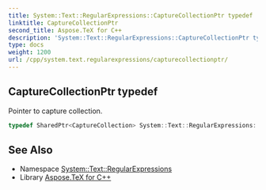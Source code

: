 ```yaml
---
title: System::Text::RegularExpressions::CaptureCollectionPtr typedef
linktitle: CaptureCollectionPtr
second_title: Aspose.TeX for C++
description: 'System::Text::RegularExpressions::CaptureCollectionPtr typedef. Pointer to capture collection in C++.'
type: docs
weight: 1200
url: /cpp/system.text.regularexpressions/capturecollectionptr/
---
```

## CaptureCollectionPtr typedef


Pointer to capture collection.

```cpp
typedef SharedPtr<CaptureCollection> System::Text::RegularExpressions::CaptureCollectionPtr
```

## See Also

* Namespace [System::Text::RegularExpressions](../)
* Library [Aspose.TeX for C++](../../)
